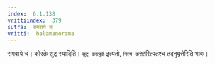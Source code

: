 ```yaml
---
index:  6.1.138
vrittiindex:  379
sutra:  समवाये च
vritti:  balamanorama 
---
```


समवाये च। कोरतेः सुट् स्यादिति। `सुट् कात्पूर्वः` इत्यतो, `नित्यं करोते`रित्यतश्च तदनुवृत्तेरिति भावः। 


